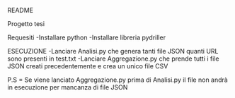 README

Progetto tesi 

Requesiti
-Installare python
-Installare libreria pydriller

ESECUZIONE
-Lanciare Analisi.py che genera tanti file JSON quanti URL sono presenti in test.txt
-Lanciare Aggregazione.py che prende tutti i file JSON creati precedentemente e crea un unico file CSV

P.S = Se viene lanciato Aggregazione.py prima di Analisi.py il file non andrà in esecuzione per mancanza di file JSON

